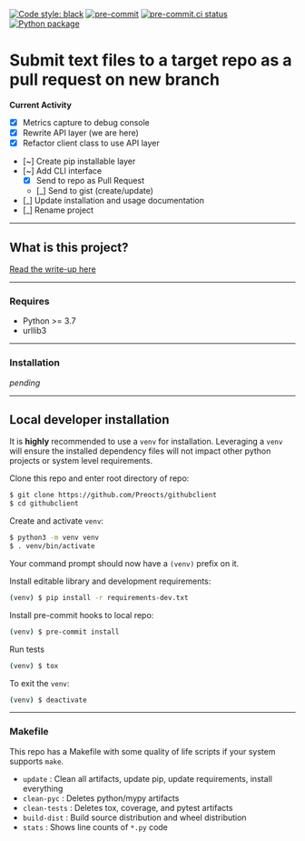 [![Code style: black](https://img.shields.io/badge/code%20style-black-000000.svg)](https://github.com/psf/black)
[![pre-commit](https://img.shields.io/badge/pre--commit-enabled-brightgreen?logo=pre-commit&logoColor=white)](https://github.com/pre-commit/pre-commit)
[![pre-commit.ci status](https://results.pre-commit.ci/badge/github/Preocts/python-template/main.svg)](https://results.pre-commit.ci/latest/github/Preocts/githubclient/main)
[![Python package](https://github.com/Preocts/githubclient/actions/workflows/python-tests.yml/badge.svg?branch=main)](https://github.com/Preocts/githubclient/actions/workflows/python-tests.yml)

# Submit text files to a target repo as a pull request on new branch

**Current Activity**
- [x] Metrics capture to debug console
- [x] Rewrite API layer (we are here)
- [x] Refactor client class to use API layer
- [~] Create pip installable layer
- [~] Add CLI interface
  - [x] Send to repo as Pull Request
  - [_] Send to gist (create/update)
- [_] Update installation and usage documentation
- [_] Rename project

---

## What is this project?

[Read the write-up here](docs/write-up.md)

---

### Requires
- Python >= 3.7
- urllib3

---

### Installation

*pending*

---

## Local developer installation

It is **highly** recommended to use a `venv` for installation. Leveraging a `venv` will ensure the installed dependency files will not impact other python projects or system level requirements.

Clone this repo and enter root directory of repo:
```bash
$ git clone https://github.com/Preocts/githubclient
$ cd githubclient
```

Create and activate `venv`:
```bash
$ python3 -m venv venv
$ . venv/bin/activate
```

Your command prompt should now have a `(venv)` prefix on it.

Install editable library and development requirements:
```bash
(venv) $ pip install -r requirements-dev.txt
```

Install pre-commit hooks to local repo:
```bash
(venv) $ pre-commit install
```

Run tests
```bash
(venv) $ tox
```

To exit the `venv`:
```bash
(venv) $ deactivate
```

---

### Makefile

This repo has a Makefile with some quality of life scripts if your system supports `make`.

- `update` : Clean all artifacts, update pip, update requirements, install everything
- `clean-pyc` : Deletes python/mypy artifacts
- `clean-tests` : Deletes tox, coverage, and pytest artifacts
- `build-dist` : Build source distribution and wheel distribution
- `stats` : Shows line counts of `*.py` code
